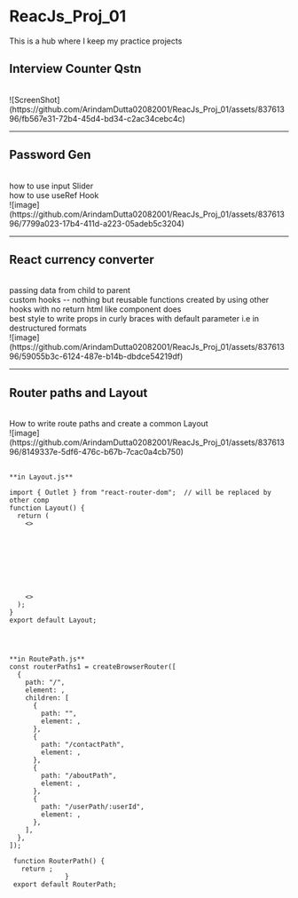 # ReacJs_Proj_01
This is a hub where I keep my practice projects

<h2>Interview Counter Qstn</h2>
<br/>
![ScreenShot](https://github.com/ArindamDutta02082001/ReacJs_Proj_01/assets/83761396/fb567e31-72b4-45d4-bd34-c2ac34cebc4c)

<hr/>

<h2>Password Gen</h2>
<br/>
how to use input Slider
<br/>
how to use useRef Hook
<br/>
![image](https://github.com/ArindamDutta02082001/ReacJs_Proj_01/assets/83761396/7799a023-17b4-411d-a223-05adeb5c3204)

<hr/>

<h2>React currency converter</h2>
<br/>
passing data from child to parent
<br/>
custom hooks -- nothing but reusable functions created by using other hooks with no return html like component does
<br/>
best style to write props in curly braces with default parameter i.e in destructured formats
<br/>
![image](https://github.com/ArindamDutta02082001/ReacJs_Proj_01/assets/83761396/59055b3c-6124-487e-b14b-dbdce54219df)

<hr/>

<h2>Router paths and Layout</h2>
<br/>
How to write route paths and create a common Layout
<br/>
![image](https://github.com/ArindamDutta02082001/ReacJs_Proj_01/assets/83761396/8149337e-5df6-476c-b67b-7cac0a4cb750)


<pre>
 <code>
**in Layout.js**

import { Outlet } from "react-router-dom";  // will be replaced by other comp
function Layout() {
  return (
    <>
      <Header></Header>
      <Outlet></Outlet>
      <Footer></Footer>
    <>
  );
}
export default Layout;
     
 </code>
</pre>

<pre>
<code>
**in RoutePath.js**
const routerPaths1 = createBrowserRouter([
  {
    path: "/",
    element: <Layout />,
    children: [
      {
        path: "",
        element: <Home />,
      },
      {
        path: "/contactPath",
        element: <Contact />,
      },
      {
        path: "/aboutPath",
        element: <About />,
      },
      {
        path: "/userPath/:userId",
        element: <User />,
      },
    ],
  },
]);

 function RouterPath() {
   return <RouterProvider router={routerPaths1} />;
              }
 export default RouterPath;
</code>
</pre>
